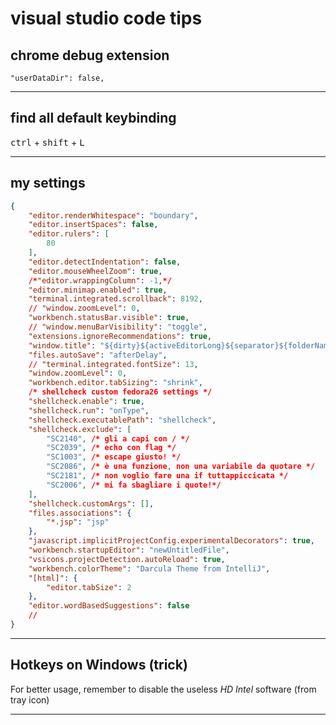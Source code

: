 # visual studio code tips

## chrome debug extension

```"userDataDir": false,```

---

## find all default keybinding

<kbd>ctrl</kbd> + <kbd>shift</kbd> + <kbd>L</kbd>

---

## my settings

```json
{
	"editor.renderWhitespace": "boundary",
	"editor.insertSpaces": false,
	"editor.rulers": [
		80
	],
	"editor.detectIndentation": false,
	"editor.mouseWheelZoom": true,
	/*"editor.wrappingColumn": -1,*/
	"editor.minimap.enabled": true,
	"terminal.integrated.scrollback": 8192,
	// "window.zoomLevel": 0,
	"workbench.statusBar.visible": true,
	// "window.menuBarVisibility": "toggle",
	"extensions.ignoreRecommendations": true,
	"window.title": "${dirty}${activeEditorLong}${separator}${folderName}${separator}${appName}",
	"files.autoSave": "afterDelay",
	// "terminal.integrated.fontSize": 13,
	"window.zoomLevel": 0,
	"workbench.editor.tabSizing": "shrink",
	/* shellcheck custom fedora26 settings */
	"shellcheck.enable": true,
	"shellcheck.run": "onType",
	"shellcheck.executablePath": "shellcheck",
	"shellcheck.exclude": [
		"SC2140", /* gli a capi con / */
		"SC2039", /* echo con flag */
		"SC1003", /* escape giusto! */
		"SC2086", /* è una funzione, non una variabile da quotare */
		"SC2181", /* non voglio fare una if tuttappiccicata */
		"SC2006", /* mi fa sbagliare i quote!*/
	],
	"shellcheck.customArgs": [],
	"files.associations": {
		"*.jsp": "jsp"
	},
	"javascript.implicitProjectConfig.experimentalDecorators": true,
	"workbench.startupEditor": "newUntitledFile",
	"vsicons.projectDetection.autoReload": true,
	"workbench.colorTheme": "Darcula Theme from IntelliJ",
	"[html]": {
		"editor.tabSize": 2
	},
	"editor.wordBasedSuggestions": false
	//
}
```

---

## Hotkeys on Windows (trick)

For better usage, remember to disable the useless *HD Intel* software (from tray icon)

---
